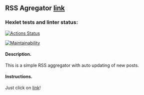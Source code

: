 ## RSS Agregator [link](https://frontend-project-11-azure.vercel.app/)

### Hexlet tests and linter status:
[![Actions Status](https://github.com/Ledchig/frontend-project-11/workflows/hexlet-check/badge.svg)](https://github.com/Ledchig/frontend-project-11/actions)

[![Maintainability](https://api.codeclimate.com/v1/badges/fdcac8cbdc841ec64661/maintainability)](https://codeclimate.com/github/Ledchig/frontend-project-11/maintainability)

#### Description.
This is a simple RSS aggregator with auto updating of new posts.

#### Instructions.
Just click on [link](https://frontend-project-11-azure.vercel.app/)!